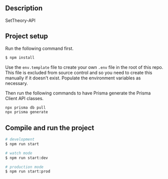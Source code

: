 ## Description

SetTheory-API

## Project setup

Run the following command first.

```bash
$ npm install
```

Use the `env.template` file to create your own `.env` file in the root of this repo. This file is excluded from source control and so you need to create this manually if it doesn't exist.
Populate the environment variables as necessary.

Then run the following commands to have Prisma generate the Prisma Client API classes.

```bash
npx prisma db pull
npx prisma generate
```

## Compile and run the project

```bash
# development
$ npm run start

# watch mode
$ npm run start:dev

# production mode
$ npm run start:prod
```

